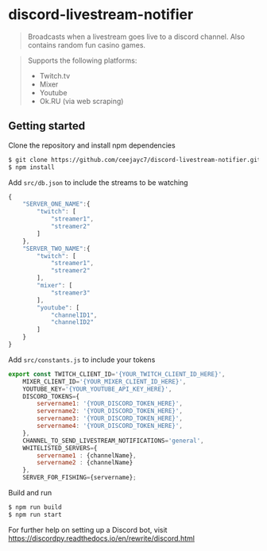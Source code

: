﻿# discord-livestream-notifier
> Broadcasts when a livestream goes live to a discord channel. Also contains random fun casino games.

>Supports the following platforms:
>* Twitch.tv
>* Mixer
>* Youtube
>* Ok.RU (via web scraping)

## Getting started
Clone the repository and install npm dependencies
```bash
$ git clone https://github.com/ceejayc7/discord-livestream-notifier.git
$ npm install
```

Add `src/db.json` to include the streams to be watching
```js
{
    "SERVER_ONE_NAME":{
        "twitch": [
            "streamer1",
            "streamer2"
        ]
    },
    "SERVER_TWO_NAME":{
        "twitch": [
            "streamer1",
            "streamer2"
        ],
        "mixer": [
            "streamer3"
        ],
        "youtube": [
            "channelID1",
            "channelID2"
        ]
    }
}
```

Add `src/constants.js` to include your tokens
```js
export const TWITCH_CLIENT_ID='{YOUR_TWITCH_CLIENT_ID_HERE}',
    MIXER_CLIENT_ID='{YOUR_MIXER_CLIENT_ID_HERE}',
    YOUTUBE_KEY='{YOUR_YOUTUBE_API_KEY_HERE}',
    DISCORD_TOKENS={
        servername1: '{YOUR_DISCORD_TOKEN_HERE}',
        servername2: '{YOUR_DISCORD_TOKEN_HERE}',
        servername3: '{YOUR_DISCORD_TOKEN_HERE}',
        servername4: '{YOUR_DISCORD_TOKEN_HERE}',
    },
    CHANNEL_TO_SEND_LIVESTREAM_NOTIFICATIONS='general',
    WHITELISTED_SERVERS={
        servername1 : {channelName},
        servername2 : {channelName}
    },
    SERVER_FOR_FISHING={servername};
```

Build and run
```bash
$ npm run build
$ npm run start
```

For further help on setting up a Discord bot, visit https://discordpy.readthedocs.io/en/rewrite/discord.html

